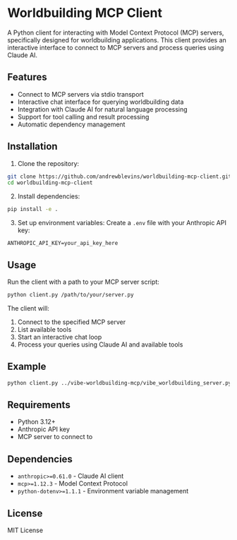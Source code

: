 # Worldbuilding MCP Client

A Python client for interacting with Model Context Protocol (MCP) servers, specifically designed for worldbuilding applications. This client provides an interactive interface to connect to MCP servers and process queries using Claude AI.

## Features

- Connect to MCP servers via stdio transport
- Interactive chat interface for querying worldbuilding data
- Integration with Claude AI for natural language processing
- Support for tool calling and result processing
- Automatic dependency management

## Installation

1. Clone the repository:
```bash
git clone https://github.com/andrewblevins/worldbuilding-mcp-client.git
cd worldbuilding-mcp-client
```

2. Install dependencies:
```bash
pip install -e .
```

3. Set up environment variables:
Create a `.env` file with your Anthropic API key:
```
ANTHROPIC_API_KEY=your_api_key_here
```

## Usage

Run the client with a path to your MCP server script:

```bash
python client.py /path/to/your/server.py
```

The client will:
1. Connect to the specified MCP server
2. List available tools
3. Start an interactive chat loop
4. Process your queries using Claude AI and available tools

## Example

```bash
python client.py ../vibe-worldbuilding-mcp/vibe_worldbuilding_server.py
```

## Requirements

- Python 3.12+
- Anthropic API key
- MCP server to connect to

## Dependencies

- `anthropic>=0.61.0` - Claude AI client
- `mcp>=1.12.3` - Model Context Protocol
- `python-dotenv>=1.1.1` - Environment variable management

## License

MIT License
